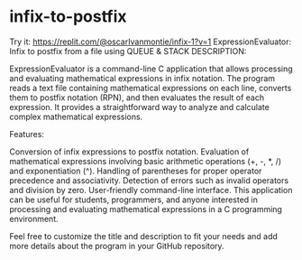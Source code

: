 # infix-to-postfix
Try it: https://replit.com/@oscarIvanmontie/infix-1?v=1
ExpressionEvaluator: Infix to postfix from a file using QUEUE & STACK
DESCRIPTION:

ExpressionEvaluator is a command-line C application that allows processing and evaluating mathematical expressions in infix notation. 
The program reads a text file containing mathematical expressions on each line, converts them to postfix notation (RPN), and then evaluates the result of each expression. 
It provides a straightforward way to analyze and calculate complex mathematical expressions.

Features:

Conversion of infix expressions to postfix notation.
Evaluation of mathematical expressions involving basic arithmetic operations (+, -, *, /) and exponentiation (^).
Handling of parentheses for proper operator precedence and associativity.
Detection of errors such as invalid operators and division by zero.
User-friendly command-line interface.
This application can be useful for students, programmers, and anyone interested in processing and evaluating mathematical expressions in a C programming environment.

Feel free to customize the title and description to fit your needs and add more details about the program in your GitHub repository.
